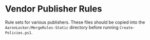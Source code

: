 # Vendor Publisher Rules

Rule sets for various publishers. These files should be copied into the `AaronLocker/MergeRules-Static` directory before running `Create-Policies.ps1`.
